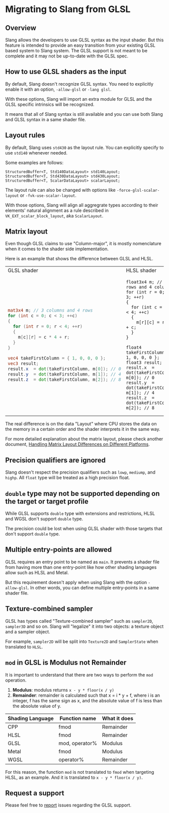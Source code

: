 # Migrating to Slang from GLSL

## Overview
Slang allows the developers to use GLSL syntax as the input shader. But this feature is intended to provide an easy transition from your existing GLSL based system to Slang system. The GLSL support is not meant to be complete and it may not be up-to-date with the GLSL spec.

## How to use GLSL shaders as the input
By default, Slang doesn't recognize GLSL syntax. You need to explicitly enable it with an option, `-allow-glsl` or `-lang glsl`.

With these options, Slang will import an extra module for GLSL and the GLSL specific intrinsics will be recognized.

It means that all of Slang syntax is still available and you can use both Slang and GLSL syntax in a same shader file.

## Layout rules
By default, Slang uses `std430` as the layout rule. You can explicitly specify to use `std140` whenever needed.

Some examples are follows:
```
StructuredBuffer<T, Std140DataLayout> std140Layout;
StructuredBuffer<T, Std430DataLayout> std430Layout;
StructuredBuffer<T, ScalarDataLayout> scalarLayout;
```

The layout rule can also be changed with options like `-force-glsl-scalar-layout` or `-fvk-use-scalar-layout`.

With those options, Slang will align all aggregrate types according to their elements' natural alignment as a rule described in `VK_EXT_scalar_block_layout`, aka `ScalarLayout`.

## Matrix layout
Even though GLSL claims to use "Column-major", it is mostly nomenclature when it comes to the shader side implementation.

Here is an example that shows the difference between GLSL and HLSL.
<table>
<tr><td>GLSL shader</td><td>HLSL shader</td></tr>
<tr><td>
  
```glsl
mat3x4 m; // 3 columns and 4 rows
for (int c = 0; c < 3; ++c)
{
  for (int r = 0; r < 4; ++r)
  {
    m[c][r] = c * 4 + r;
  }
}

vec4 takeFirstColumn = { 1, 0, 0, 0 };
vec3 result;
result.x  = dot(takeFirstColumn, m[0]); // 0
result.y  = dot(takeFirstColumn, m[1]); // 4
result.z  = dot(takeFirstColumn, m[2]); // 8
```
</td><td>
  
```hlsl
float3x4 m; // 3 rows and 4 columns
for (int r = 0; r < 3; ++r)
{
  for (int c = 0; c < 4; ++c)
  {
    m[r][c] = r * 4 + c;
  }
}

float4 takeFirstColumn = { 1, 0, 0, 0 };
float3 result;
result.x  = dot(takeFirstColumn, m[0]); // 0
result.y  = dot(takeFirstColumn, m[1]); // 4
result.z  = dot(takeFirstColumn, m[2]); // 8
```
</td></tr></table>

The real difference is on the data "Layout" where CPU stores the data on the memory in a certain order and the shader interprets it in the same way.

For more detailed explanation about the matrix layout, please check another document, [Handling Matrix Layout Differences on Different Platforms](https://shader-slang.com/slang/user-guide/a1-01-matrix-layout.html).

## Precision qualifiers are ignored
Slang doesn't respect the precision qualifiers such as `lowp`, `mediump`, and `highp`. All `float` type will be treated as a high precision float.

## `double` type may not be supported depending on the target or target profile
While GLSL supports `double` type with extensions and restrictions, HLSL and WGSL don't support `double` type.

The precision could be lost when using GLSL shader with those targets that don't support `double` type.

## Multiple entry-points are allowed
GLSL requires an entry point to be named as `main`. It prevents a shader file from having more than one entry-point like how other shading languages allow such as HLSL and Metal.

But this requirement doesn't apply when using Slang with the option `-allow-glsl`. In other words, you can define multiple entry-points in a same shader file.

## Texture-combined sampler
GLSL has types called "Texture-combined sampler" such as `sampler2D`, `sampler3D` and so on. Slang will "legalize" it into two objects: a texture object and a sampler object.

For example, `sampler2D` will be split into `Texture2D` and `SamplerState` when translated to `HLSL`.

## `mod` in GLSL is Modulus not Remainder
It is important to understand that there are two ways to perform the `mod` operation.
 1. **Modulus**: modulus returns `x - y * floor(x / y)`
 2. **Remainder**: remainder is calculated such that x = i * y + f, where i is an integer, f has the same sign as x, and the absolute value of f is less than the absolute value of y.

| Shading Language | Function name  | What it does |
|------------------|----------------|--------------|
| CPP              | fmod           | Remainder    |
| HLSL             | fmod           | Remainder    |
| GLSL             | mod, operator% | Modulus      |
| Metal            | fmod           | Modulus      |
| WGSL             | operator%      | Remainder    |

For this reason, the function `mod` is not translated to `fmod` when targeting HLSL, as an example. And it is translated to `x - y * floor(x / y)`.

## Request a support
Please feel free to [report](github.com/shader-slang/slang/issues) issues regarding the GLSL support.

